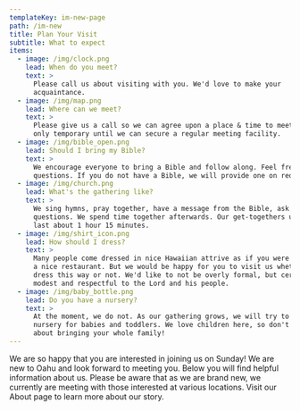 ```yaml
---
templateKey: im-new-page
path: /im-new
title: Plan Your Visit
subtitle: What to expect
items:
  - image: /img/clock.png
    lead: When do you meet?
    text: >
      Please call us about visiting with you. We'd love to make your
      acquaintance. 
  - image: /img/map.png
    lead: Where can we meet?
    text: >
      Please give us a call so we can agree upon a place & time to meet. This is
      only temporary until we can secure a regular meeting facility. 
  - image: /img/bible_open.png
    lead: Should I bring my Bible?
    text: >
      We encourage everyone to bring a Bible and follow along. Feel free to ask
      questions. If you do not have a Bible, we will provide one on request.
  - image: /img/church.png
    lead: What's the gathering like?
    text: >
      We sing hymns, pray together, have a message from the Bible, ask & answer
      questions. We spend time together afterwards. Our get-togethers usually
      last about 1 hour 15 minutes.
  - image: /img/shirt_icon.png
    lead: How should I dress?
    text: >
      Many people come dressed in nice Hawaiian attrive as if you were visiting
      a nice restaurant. But we would be happy for you to visit us whether you
      dress this way or not. We'd like to not be overly formal, but certainly
      modest and respectful to the Lord and his people.
  - image: /img/baby_bottle.png
    lead: Do you have a nursery?
    text: >
      At the moment, we do not. As our gathering grows, we will try to provide
      nursery for babies and toddlers. We love children here, so don't be shy
      about bringing your whole family!
---
```

We are so happy that you are interested in joining us on Sunday! We are new to Oahu and look forward to meeting you. Below you will find helpful information about us. Please be aware that as we are brand new, we currently are meeting with those interested at various locations. Visit our About page to learn more about our story.